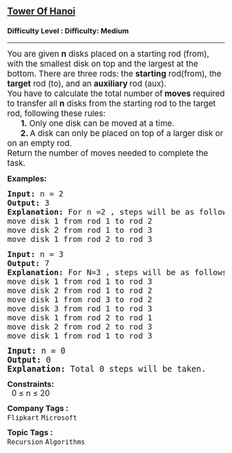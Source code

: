 <h2><a href="https://www.geeksforgeeks.org/problems/tower-of-hanoi-1587115621/1?page=1&sprint=ca8ae412173dbd8346c26a0295d098fd&sortBy=submissions">Tower Of Hanoi</a></h2><h3>Difficulty Level : Difficulty: Medium</h3><hr><div class="problems_problem_content__Xm_eO"><p data-start="83" data-end="352"><span style="font-size: 14pt;">You are given <strong>n</strong> disks placed on a starting rod (from), with the smallest disk on top and the largest at the bottom. There are three rods: the <strong>starting</strong> rod(from), the <strong>target</strong> rod (to), and an <strong>auxiliary </strong>rod (aux).<br></span><span style="font-size: 14pt;">You have to calculate the total number<strong data-start="384" data-end="409"> </strong>of<strong data-start="384" data-end="409"> moves</strong> required to transfer all <strong>n</strong> disks from the starting rod to the target rod, following these rules:<br>&nbsp; &nbsp; &nbsp; <strong>1.</strong> Only one disk can be moved at a time.</span><br><span style="font-size: 14pt;">&nbsp; &nbsp; &nbsp;<strong> 2. </strong>A disk can only be placed on top of a larger disk or on an empty rod.<br></span><span style="font-size: 14pt;">Return the number of moves needed to complete the task.</span></p>
<p><span style="font-size: 18px;"><strong>Examples:</strong></span></p>
<pre><span style="font-size: 18px;"><strong>Input: </strong>n = 2
<strong>Output: </strong>3<strong>
Explanation: </strong>For n =2 , steps will be as follows in the example and total 3 steps will be taken.<br></span><span style="font-size: 18px;">move disk 1 from rod 1 to rod 2<br></span><span style="font-size: 18px;">move disk 2 from rod 1 to rod 3<br>move disk 1 from rod 2 to rod 3<br></span></pre>
<pre><span style="font-size: 18px;"><strong>Input: </strong>n = 3
<strong>Output: </strong>7<strong>
Explanation: </strong>For N=3 , steps will be as follows in the example and total 7 steps will be taken.<br>move disk 1 from rod 1 to rod 3<br>move disk 2 from rod 1 to rod 2<br>move disk 1 from rod 3 to rod 2<br>move disk 3 from rod 1 to rod 3<br>move disk 1 from rod 2 to rod 1<br>move disk 2 from rod 2 to rod 3<br>move disk 1 from rod 1 to rod 3<br></span></pre>
<pre><span style="font-size: 14pt;"><strong>Input: </strong>n = 0
<strong>Output: </strong>0<strong>
Explanation: </strong>Total 0 steps will be taken.</span></pre>
<p><strong><span style="font-size: 18px;">Constraints:</span></strong><br><span style="font-size: 18px;">&nbsp; 0 ≤ n ≤ 20</span></p></div><p><span style=font-size:18px><strong>Company Tags : </strong><br><code>Flipkart</code>&nbsp;<code>Microsoft</code>&nbsp;<br><p><span style=font-size:18px><strong>Topic Tags : </strong><br><code>Recursion</code>&nbsp;<code>Algorithms</code>&nbsp;